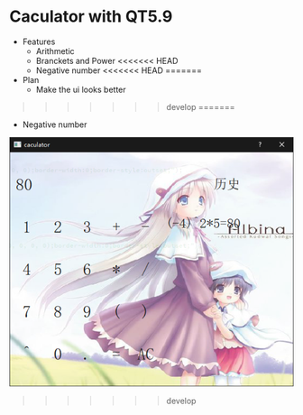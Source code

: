 # Caculator with QT5.9
- Features
  - Arithmetic
  - Branckets and Power
<<<<<<< HEAD
  - Negative number
<<<<<<< HEAD
=======
- Plan
  - Make the ui looks better
>>>>>>> develop
=======
  - Negative number  
  
![image](https://github.com/Pryriat/Caculator/blob/develop/screenshot.png)
>>>>>>> develop
